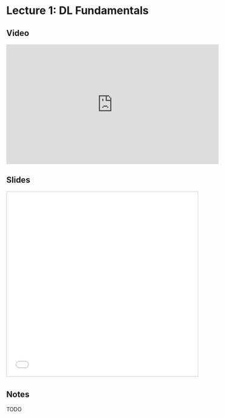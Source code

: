 # Lecture 1: DL Fundamentals

## Video

<iframe width="560" height="315" src="https://www.youtube.com/embed/fGxWfEuUu0w" frameborder="0" allow="accelerometer; autoplay; clipboard-write; encrypted-media; gyroscope; picture-in-picture" allowfullscreen></iframe>

## Slides

<iframe src="//www.slideshare.net/slideshow/embed_code/key/36tseqKjcKlQwg" width="595" height="485" frameborder="0" marginwidth="0" marginheight="0" scrolling="no" style="border:1px solid #CCC; border-width:1px; margin-bottom:5px; max-width: 100%;" allowfullscreen> </iframe>

## Notes

TODO
